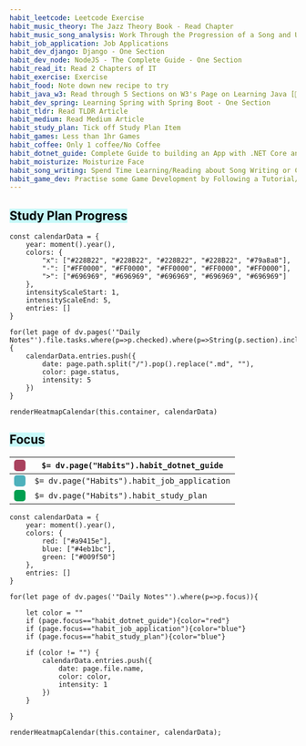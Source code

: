```yaml
---
habit_leetcode: Leetcode Exercise
habit_music_theory: The Jazz Theory Book - Read Chapter
habit_music_song_analysis: Work Through the Progression of a Song and Understand the Changes
habit_job_application: Job Applications
habit_dev_django: Django - One Section
habit_dev_node: NodeJS - The Complete Guide - One Section
habit_read_it: Read 2 Chapters of IT
habit_exercise: Exercise
habit_food: Note down new recipe to try
habit_java_w3: Read through 5 Sections on W3's Page on Learning Java [🔗Link](https://www.w3schools.com/java/java_modifiers.asp)
habit_dev_spring: Learning Spring with Spring Boot - One Section
habit_tldr: Read TLDR Article
habit_medium: Read Medium Article
habit_study_plan: Tick off Study Plan Item
habit_games: Less than 1hr Games
habit_coffee: Only 1 coffee/No Coffee
habit_dotnet_guide: Complete Guide to building an App with .NET Core and React - One Section
habit_moisturize: Moisturize Face
habit_song_writing: Spend Time Learning/Reading about Song Writing or Create/Produce Something
habit_game_dev: Practise some Game Development by Following a Tutorial/Work on a Project
---
```


## <mark style="background: #ABF7F7A6;">Study Plan Progress</mark>

```dataviewjs
const calendarData = {
	year: moment().year(),
	colors: {
		"x": ["#228B22", "#228B22", "#228B22", "#228B22", "#79a8a8"],
		"-": ["#FF0000", "#FF0000", "#FF0000", "#FF0000", "#FF0000"],
		">": ["#696969", "#696969", "#696969", "#696969", "#696969"]
	},
	intensityScaleStart: 1,
	intensityScaleEnd: 5,
	entries: []
}

for(let page of dv.pages('"Daily Notes"').file.tasks.where(p=>p.checked).where(p=>String(p.section).includes("Habits")).where(p=>p.text.includes("habit_study_plan"))){
    calendarData.entries.push({
        date: page.path.split("/").pop().replace(".md", ""),
		color: page.status,
		intensity: 5
    })
}

renderHeatmapCalendar(this.container, calendarData)
```


## <mark style="background: #ABF7F7A6;">Focus</mark>

| <div style="height: 20px; width: 20px; background-color: #a9415e; border-radius: 5px; "></div> | `$= dv.page("Habits").habit_dotnet_guide`    |
| ---------------------------------------------------------------------------------------------- | -------------------------------------------- |
| <div style="height: 20px; width: 20px; background-color: #4eb1bc; border-radius: 5px; "></div> | `$= dv.page("Habits").habit_job_application` |
| <div style="height: 20px; width: 20px; background-color: #009f50; border-radius: 5px; "></div> | `$= dv.page("Habits").habit_study_plan`      |

```dataviewjs
const calendarData = {
    year: moment().year(),
    colors: {
        red: ["#a9415e"],
        blue: ["#4eb1bc"],
        green: ["#009f50"]
    },
    entries: []
}

for(let page of dv.pages('"Daily Notes"').where(p=>p.focus)){

	let color = ""
	if (page.focus=="habit_dotnet_guide"){color="red"}
	if (page.focus=="habit_job_application"){color="blue"}
	if (page.focus=="habit_study_plan"){color="blue"}

	if (color != "") {
	    calendarData.entries.push({
	        date: page.file.name,
	        color: color,
	        intensity: 1
	    })
	}
       
}

renderHeatmapCalendar(this.container, calendarData);
```


